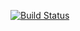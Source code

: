 [![Build Status](https://travis-ci.org/WeHaveJoy/greet-in-java.svg?branch=master)](https://travis-ci.org/WeHaveJoy/greet-in-java)